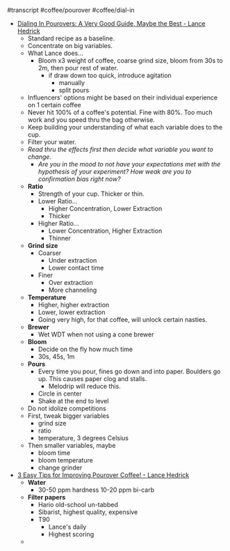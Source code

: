 #transcript #coffee/pourover #coffee/dial-in

- [Dialing In Pourovers: A Very Good Guide, Maybe the Best - Lance Hedrick](https://www.youtube.com/watch?v=c34qcTTOLZY)
	- Standard recipe as a baseline. 
	- Concentrate on big variables.
	- What Lance does...
		- Bloom x3 weight of coffee, coarse grind size, bloom from 30s to 2m, then pour rest of water.
			- if draw down too quick, introduce agitation
				- manually
				- split pours
	- Influencers' options might be based on their individual experience on 1 certain coffee
	- Never hit 100% of a coffee's potential. Fine with 80%. Too much work and you speed thru the bag otherwise.
	- Keep building your understanding of what each variable does to the cup.
	- Filter your water.
	- *Read thru the effects first then decide what variable you want to change.*
		- *Are you in the mood to not have your expectations met with the hypothesis of your experiment? How weak are you to confirmation bias right now?*
	- **Ratio**
		- Strength of your cup. Thicker or thin.
		- Lower Ratio...
			- Higher Concentration, Lower Extraction
			- Thicker
		- Higher Ratio...
			- Lower Concentration, Higher Extraction
			- Thinner
	- **Grind size**
		- Coarser
			- Under extraction
			- Lower contact time
		- Finer
			- Over extraction
			- More channeling
	- **Temperature**
		- Higher, higher extraction
		- Lower, lower extraction
		- Going very high, for that coffee, will unlock certain nasties.
	- **Brewer**
		- Wet WDT when not using a cone brewer
	- **Bloom**
		- Decide on the fly how much time
		- 30s, 45s, 1m
	- **Pours**
		- Every time you pour, fines go down and into paper. Boulders go up. This causes paper clog and stalls.
			- Melodrip will reduce this. 
		- Circle in center
		- Shake at the end to level
	- Do not idolize competitions
	- First, tweak bigger variables
		- grind size
		- ratio
		- temperature, 3 degrees Celsius
	- Then smaller variables, maybe
		- bloom time
		- bloom temperature
		- change grinder
- [3 Easy Tips for Improving Pourover Coffee! - Lance Hedrick](https://www.youtube.com/watch?v=UYxEEKxgsRM)
	- **Water**
		- 30-50 ppm hardness
		  10-20 ppm bi-carb
	- **Filter papers**
		- Hario old-school un-tabbed
		- Sibarist, highest quality, expensive
		- T90
			- Lance's daily
			- Highest scoring
	- 